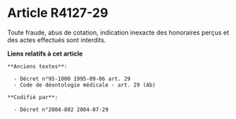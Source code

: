# Article R4127-29

Toute fraude, abus de cotation, indication inexacte des honoraires perçus et des actes effectués sont interdits.

**Liens relatifs à cet article**

	**Anciens textes**:

	  - Décret n°95-1000 1995-09-06 art. 29
	  - Code de déontologie médicale - art. 29 (Ab)

	**Codifié par**:

	  - Décret n°2004-802 2004-07-29
